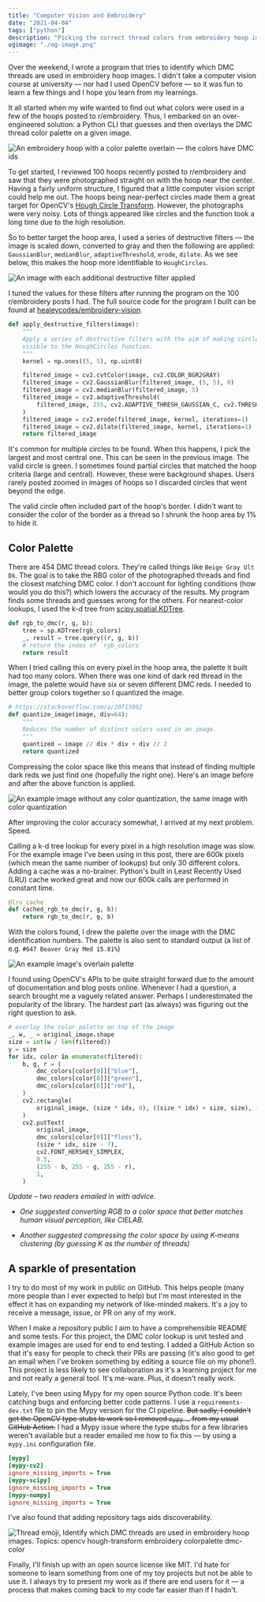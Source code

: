 ```yaml
---
title: "Computer Vision and Embroidery"
date: "2021-04-04"
tags: ["python"]
description: "Picking the correct thread colors from embroidery hoop images."
ogimage: "./og-image.png"
---
```


Over the weekend, I wrote a program that tries to identify which DMC threads are used in embroidery hoop images. I didn't take a computer vision course at university — nor had I used OpenCV before — so it was fun to learn a few things and I hope you learn from my learnings.

It all started when my wife wanted to find out what colors were used in a few of the hoops posted to r/embroidery. Thus, I embarked on an over-engineered solution: a Python CLI that guesses and then overlays the DMC thread color palette on a given image.

![An embroidery hoop with a color palette overlain — the colors have DMC ids](example_out.jpg)

To get started, I reviewed 100 hoops recently posted to r/embroidery and saw that they were photographed straight on with the hoop near the center. Having a fairly uniform structure, I figured that a little computer vision script could help me out. The hoops being near-perfect circles made them a great target for OpenCV's [Hough Circle Transform](https://docs.opencv.org/master/da/d53/tutorial_py_houghcircles.html). However, the photographs were very noisy. Lots of things appeared like circles and the function took a long time due to the high resolution.

So to better target the hoop area, I used a series of destructive filters — the image is scaled down, converted to gray and then the following are applied: `GaussianBlur`, `medianBlur`, `adaptiveThreshold`, `erode`, `dilate`. As we see below, this makes the hoop more identifiable to `HoughCircles`.

![An image with each additional destructive filter applied](example_destructive_filters.jpg)

I tuned the values for these filters after running the program on the 100 r/embroidery posts I had. The full source code for the program I built can be found at [healeycodes/embroidery-vision](https://github.com/healeycodes/embroidery-vision).

```python
def apply_destructive_filters(image):
    """
    Apply a series of destructive filters with the aim of making circles more
    visible to the HoughCircles function.
    """
    kernel = np.ones((5, 5), np.uint8)

    filtered_image = cv2.cvtColor(image, cv2.COLOR_BGR2GRAY)
    filtered_image = cv2.GaussianBlur(filtered_image, (5, 5), 0)
    filtered_image = cv2.medianBlur(filtered_image, 5)
    filtered_image = cv2.adaptiveThreshold(
        filtered_image, 255, cv2.ADAPTIVE_THRESH_GAUSSIAN_C, cv2.THRESH_BINARY, 11, 3.5
    )
    filtered_image = cv2.erode(filtered_image, kernel, iterations=1)
    filtered_image = cv2.dilate(filtered_image, kernel, iterations=1)
    return filtered_image
```

It's common for multiple circles to be found. When this happens, I pick the largest and most central one. This can be seen in the previous image. The valid circle is green. I sometimes found partial circles that matched the hoop criteria (large and central). However, these were background shapes. Users rarely posted zoomed in images of hoops so I discarded circles that went beyond the edge.

The valid circle often included part of the hoop's border. I didn't want to consider the color of the border as a thread so I shrunk the hoop area by 1% to hide it.

## Color Palette 

There are 454 DMC thread colors. They're called things like `Beige Gray Ult Dk`. The goal is to take the RBG color of the photographed threads and find the closest matching DMC color. I don't account for lighting conditions (how would you do this?) which lowers the accuracy of the results. My program finds some threads and guesses wrong for the others. For nearest-color lookups, I used the k-d tree from [scipy.spatial.KDTree](https://docs.scipy.org/doc/scipy/reference/generated/scipy.spatial.KDTree.html).

```python
def rgb_to_dmc(r, g, b):
    tree = sp.KDTree(rgb_colors)
    _, result = tree.query((r, g, b))
    # return the index of `rgb_colors`
    return result
```

When I tried calling this on every pixel in the hoop area, the palette it built had too many colors. When there was one kind of dark red thread in the image, the palette would have six or seven different DMC reds. I needed to better group colors together so I quantized the image.

```python
# https://stackoverflow.com/a/20715062
def quantize_image(image, div=64):
    """
    Reduces the number of distinct colors used in an image.
    """
    quantized = image // div * div + div // 2
    return quantized
```

Compressing the color space like this means that instead of finding multiple dark reds we just find one (hopefully the right one). Here's an image before and after the above function is applied.

![An example image without any color quantization, the same image with color quantization](example_quantized.jpg)

After improving the color accuracy somewhat, I arrived at my next problem. Speed.

Calling a k-d tree lookup for every pixel in a high resolution image was slow. For the example image I've been using in this post, there are 600k pixels (which mean the same number of lookups) but only 30 different colors. Adding a cache was a no-brainer. Python's built in Least Recently Used (LRU) cache worked great and now our 600k calls are performed in constant time.

```python
@lru_cache
def cached_rgb_to_dmc(r, g, b):
    return rgb_to_dmc(r, g, b)
```

With the colors found, I drew the palette over the image with the DMC identification numbers. The palette is also sent to standard output (a list of e.g. `#647 Beaver Gray Med 15.81%`)

![An example image's overlain palette](example_palette.jpg)

I found using OpenCV's APIs to be quite straight forward due to the amount of documentation and blog posts online. Whenever I had a question, a search brought me a vaguely related answer. Perhaps I underestimated the popularity of the library. The hardest part (as always) was figuring out the right question to ask.

```python
# overlay the color palette on top of the image
_, w, _ = original_image.shape
size = int(w / len(filtered))
y = size
for idx, color in enumerate(filtered):
    b, g, r = (
        dmc_colors[color[0]]["blue"],
        dmc_colors[color[0]]["green"],
        dmc_colors[color[0]]["red"],
    )
    cv2.rectangle(
        original_image, (size * idx, 0), ((size * idx) + size, size), (b, g, r), -1
    )
    cv2.putText(
        original_image,
        dmc_colors[color[0]]["floss"],
        (size * idx, size - 7),
        cv2.FONT_HERSHEY_SIMPLEX,
        0.5,
        (255 - b, 255 - g, 255 - r),
        1,
    )
```

_Update – two readers emailed in with advice._

- _One suggested converting RGB to a color space that better matches human visual perception, like CIELAB._

- _Another suggested compressing the color space by using K-means clustering (by guessing K as the number of threads)_

## A sparkle of presentation

I try to do most of my work in public on GitHub. This helps people (many more people than I ever expected to help) but I'm most interested in the effect it has on expanding my network of like-minded makers. It's a joy to receive a message, issue, or PR on any of my work.

When I make a repository public I aim to have a comprehensible README and some tests. For this project, the DMC color lookup is unit tested and example images are used for end to end testing. I added a GitHub Action so that it's easy for people to check their PRs are passing (it's also good to get an email when I've broken something by editing a source file on my phone!). This project is less likely to see collaboration as it's a learning project for me and not really a general tool. It's me-ware. Plus, it doesn't really work.

Lately, I've been using Mypy for my open source Python code. It's been catching bugs and enforcing better code patterns. I use a `requirements-dev.txt` file to pin the Mypy version for the CI pipeline. ~~But sadly, I couldn't get the OpenCV type stubs to work so I removed `mypy .` from my usual GitHub Action.~~ I had a Mypy issue where the type stubs for a few libraries weren't available but a reader emailed me how to fix this — by using a `mypy.ini` configuration file.

```ini
[mypy]
[mypy-cv2]
ignore_missing_imports = True
[mypy-scipy]
ignore_missing_imports = True
[mypy-numpy]
ignore_missing_imports = True
```

I've also found that adding repository tags aids discoverability.

![Thread emoji, Identify which DMC threads are used in embroidery hoop images. Topics: opencv hough-transform embroidery colorpalette dmc-color](tags.png)

Finally, I'll finish up with an open source license like MIT. I'd hate for someone to learn something from one of my toy projects but not be able to use it. I always try to present my work as if there are end users for it — a process that makes coming back to my code far easier than if I hadn't.
